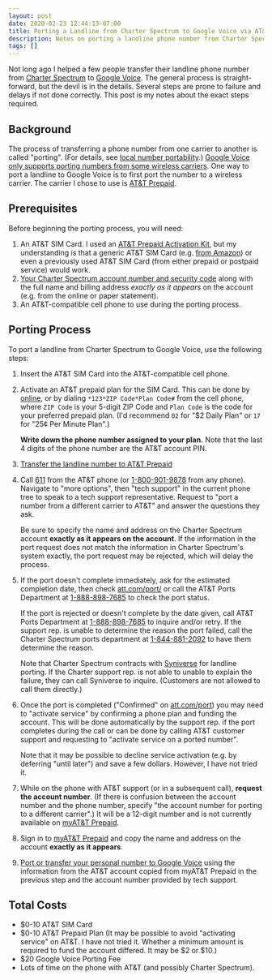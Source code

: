 ```yaml
---
layout: post
date: 2020-02-23 12:44:13-07:00
title: Porting a Landline from Charter Spectrum to Google Voice via AT&T
description: Notes on porting a landline phone number from Charter Spectrum to Google Voice via AT&T.
tags: []
---
```


Not long ago I helped a few people transfer their landline phone number
from [Charter Spectrum](https://www.spectrum.net/) to [Google
Voice](https://voice.google.com/).  The general process is straight-forward,
but the devil is in the details.  Several steps are prone to failure and
delays if not done correctly.  This post is my notes about the exact steps
required.

<!--more-->

## Background

The process of transferring a phone number from one carrier to another is
called "porting".  (For details, see [local number
portability](https://en.wikipedia.org/wiki/Local_number_portability).)
[Google Voice only supports porting numbers from some wireless
carriers](https://support.google.com/voice/answer/1065667#xferin).  One way to
port a landline to Google Voice is to first port the number to a wireless
carrier.  The carrier I chose to use is [AT&T
Prepaid](https://www.att.com/prepaid/).


## Prerequisites

Before beginning the porting process, you will need:

1. An AT&T SIM Card.  I used an [AT&T Prepaid Activation
   Kit](https://www.att.com/buy/prepaid-phones/att-prepaid-sim-card-kit-white-prepaid.html),
   but my understanding is that a generic AT&T SIM Card (e.g. [from
   Amazon](https://amzn.com/B075B2FMG5)) or even a previously used AT&T SIM
   Card (from either prepaid or postpaid service) would work.
2. [Your Charter Spectrum account number and security
   code](https://www.spectrum.net/support/manage-account/finding-your-account-number-and-security-code/)
   along with the full name and billing address *exactly as it appears* on
   the account (e.g. from the online or paper statement).
3. An AT&T-compatible cell phone to use during the porting process.


## Porting Process

To port a landline from Charter Spectrum to Google Voice, use the following
steps:

1. Insert the AT&T SIM Card into the AT&T-compatible cell phone.
2. Activate an AT&T prepaid plan for the SIM Card.  This can be done by
   [online](https://att.com/activateprepaid), or by dialing
   `*123*ZIP Code*Plan Code#` from the cell phone, where `ZIP Code` is your
   5-digit ZIP Code and `Plan Code` is the code for your preferred prepaid
   plan.  (I'd recommend `02` for "$2 Daily Plan" or `17` for "25¢ Per Minute
   Plan".)

   **Write down the phone number assigned to your plan.**  Note that the last
   4 digits of the phone number are the AT&T account PIN.
3. [Transfer the landline number to AT&T
   Prepaid](https://www.att.com/support/article/wireless/KM1189707)
  1. Call [611](tel:611) from the AT&T phone (or
     [1-800-901-9878](tel:+1-800-901-9878) from any phone).  Navigate to
     "more options", then "tech support" in the current phone tree to speak to
     a tech support representative.  Request to "port a number from a different
     carrier to AT&T" and answer the questions they ask.

     Be sure to specify the name and address on the Charter Spectrum account
     **exactly as it appears on the account**.  If the information in the port
     request does not match the information in Charter Spectrum's system
     exactly, the port request may be rejected, which will delay the process.
  2. If the port doesn't complete immediately, ask for the estimated completion
     date, then check [att.com/port/](https://www.att.com/port/) or call the
     AT&T Ports Department at [1-888-898-7685](tel:+1-888-898-7685) to check
     the port status.

     If the port is rejected or doesn't complete by the date given, call AT&T
     Ports Department at [1-888-898-7685](tel:+1-888-898-7685) to inquire
     and/or retry.  If the support rep. is unable to determine the reason the
     port failed, call the Charter Spectrum ports department at
     [1-844-881-2092](tel:+1-844-881-2092) to have them determine the reason.

     Note that Charter Spectrum contracts with
     [Syniverse](https://www.syniverse.com/) for landline porting.  If the
     Charter support rep. is not able to unable to explain the failure, they
     can call Syniverse to inquire.  (Customers are not allowed to call them
     directly.)
  3. Once the port is completed ("Confirmed" on
     [att.com/port](https://www.att.com/port/)) you may need to
     "activate service" by confirming a phone plan and funding the account.
     This will be done automatically by the support rep. if the port completes
     during the call or can be done by calling AT&T customer support and
     requesting to "activate service on a ported number".

     Note that it may be possible to decline service activation (e.g. by
     deferring "until later") and save a few dollars.  However, I have not
     tried it.
  4. While on the phone with AT&T support (or in a subsequent call),
     **request the account number**.  (If there is confusion between the
     account number and the phone number, specify "the account number for
     porting to a different carrier".)  It will be a 12-digit number and is not
     currently available on [myAT&T Prepaid](https://att.com/myprepaid).
4. Sign in to [myAT&T Prepaid](https://att.com/myprepaid) and copy the name
   and address on the account **exactly as it appears**.
5. [Port or transfer your personal number to Google
   Voice](https://support.google.com/voice/answer/1065667#xferin) using the
   information from the AT&T account copied from myAT&T Prepaid in the previous
   step and the account number provided by tech support.


## Total Costs

* $0-10 AT&T SIM Card
* $0-10 AT&T Prepaid Plan (It may be possible to avoid "activating service" on
  AT&T.  I have not tried it.  Whether a minimum amount is required to fund
  the account differed.  It may be $2 or $10.)
* $20 Google Voice Porting Fee
* Lots of time on the phone with AT&T (and possibly Charter Spectrum).
